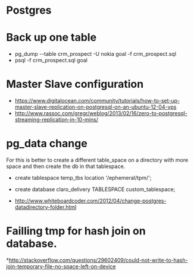 # Postgres

# Back up one table

* pg_dump --table crm_prospect  -U nokia goal -f crm_prospect.sql
* psql -f crm_prospect.sql goal

# Master Slave configuration

* https://www.digitalocean.com/community/tutorials/how-to-set-up-master-slave-replication-on-postgresql-on-an-ubuntu-12-04-vps
* http://www.rassoc.com/gregr/weblog/2013/02/16/zero-to-postgresql-streaming-replication-in-10-mins/

# pg_data change

For this is better to create a different table_space on a directory with more space 
and then create the db in that tablespace. 
* create tablespace temp_tbs location '/ephemeral/tpm/';
*  create database claro_delivery TABLESPACE custom_tablespace;


* http://www.whiteboardcoder.com/2012/04/change-postgres-datadirectory-folder.html


# Failling tmp for hash join on database. 

*http://stackoverflow.com/questions/29602409/could-not-write-to-hash-join-temporary-file-no-space-left-on-device

